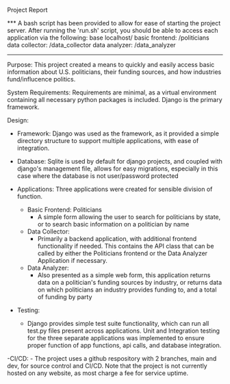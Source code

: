 Project Report 

*** A bash script has been provided to allow for ease of starting the project server. After running the 'run.sh' script, you should be able to access each application via the following:
base localhost/
basic frontend:  /politicians
data collector: /data_collector
data analyzer:  /data_analyzer
***


Purpose: 
This project created a means to quickly and easily access basic information about U.S. politicians, their funding sources, and how industries fund/influcence politics. 

System Requirements:
Requirements are minimal, as a virtual environment containing all necessary python packages is included. Django is the primary framework.

Design:

- Framework:
    Django was used as the framework, as it provided a simple directory structure to support multiple applications, with ease of integration. 

- Database:
    Sqlite is used by default for django projects, and coupled with django's management file, allows for easy migrations, especially in this case where the database is not user/password protected 

- Applications:
    Three applications were created for sensible division of function.
    - Basic Frontend: Politicians 
        - A simple form allowing the user to search for politicians by state, or to search basic information on a politician by name 
    - Data Collector:
        - Primarily a backend application, with additional frontend functionality if needed. This contains the API class that can be called by either the Politicians frontend or the Data Analyzer Application if necessary. 
    - Data Analyzer:
        - Also presented as a simple web form, this application returns data on a politician's funding sources by industry, or returns data on which politicians an industry provides funding to, and a total of funding by party

- Testing:
    - Django provides simple test suite functionality, which can run all test.py files present across applications. Unit and Integration testing for the three separate applications was implemented to ensure proper function of app functions, api calls, and database integration. 

-CI/CD:
    - The project uses a github respository with 2 branches, main and dev, for source control and CI/CD.
    Note that the project is not currently hosted on any website, as most charge a fee for service uptime. 
